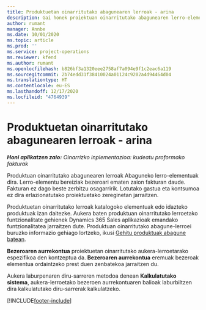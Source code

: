 ```yaml
---
title: Produktuetan oinarritutako abagunearen lerroak - arina
description: Gai honek proiektuan oinarritutako abagunearen lerro-elementuei buruzko informazioa eskaintzen du Project Operations-en.
author: rumant
manager: Annbe
ms.date: 10/01/2020
ms.topic: article
ms.prod: ''
ms.service: project-operations
ms.reviewer: kfend
ms.author: rumant
ms.openlocfilehash: b826bf3a1320eee2758af7a094e9f1c2eac6a119
ms.sourcegitcommit: 2b74edd31f38410024a01124c9202a4d94464d04
ms.translationtype: HT
ms.contentlocale: eu-ES
ms.lasthandoff: 12/17/2020
ms.locfileid: "4764939"
---
```

# <a name="product-based-opportunity-lines---lite"></a>Produktuetan oinarritutako abagunearen lerroak - arina

_**Honi aplikatzen zaio:** Oinarrizko inplementazioa: kudeatu proformako fakturak_

Produktuan oinarritutako abagunearen lerroak Abaguneko lerro-elementuak dira. Lerro-elementu bereiziak bezeroari ematen zaion fakturan daude. Fakturan ez dago beste zerbitzu osagarririk. Lotutako gastua eta kontsumoa ez dira erlazionatutako proiektuetako zereginetan jarraitzen.

Produktuetan oinarritutako lerroak katalogoko elementuak edo idazteko produktuak izan daitezke. Aukera baten produktuan oinarritutako lerroetako funtzionalitate gehienek Dynamics 365 Sales aplikazioak emandako funtzionalitatea jarraitzen dute. Produktuan oinarritutako abagune-lerroei buruzko informazio gehiago lortzeko, ikusi [Gehitu produktuak abagune batean](https://docs.microsoft.com/dynamics365/sales-enterprise/add-products-opportunity).

**Bezeroaren aurrekontua** proiektuetan oinarritutako aukera-lerroetarako espezifikoa den kontzeptua da. **Bezeroaren aurrekontua** eremuak bezeroak elementua ordaintzeko prest duen zenbatekoa jarraitzen du.

Aukera laburpenaren diru-sarreren metodoa denean **Kalkulatutako sistema**, aukera-lerroetako bezeroen aurrekontuaren balioak laburbiltzen dira kalkulatutako diru-sarrerak kalkulatzeko. 



[!INCLUDE[footer-include](../../includes/footer-banner.md)]